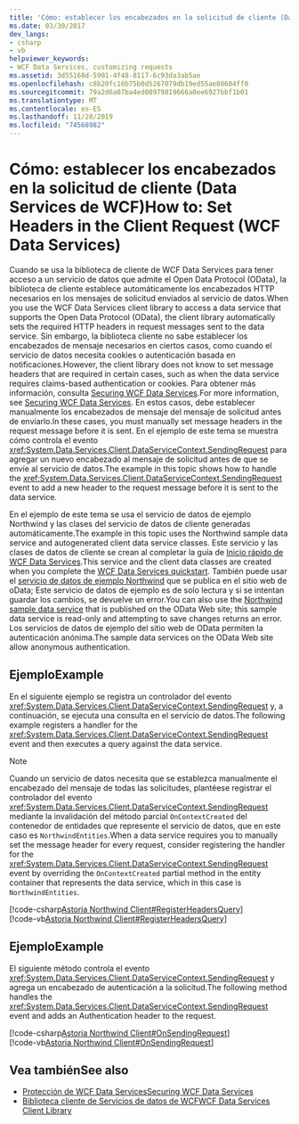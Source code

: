 ```yaml
---
title: 'Cómo: establecer los encabezados en la solicitud de cliente (Data Services de WCF)'
ms.date: 03/30/2017
dev_langs:
- csharp
- vb
helpviewer_keywords:
- WCF Data Services, customizing requests
ms.assetid: 3d55168d-5901-4f48-8117-6c93da3ab5ae
ms.openlocfilehash: c8b20fc16b75b0d5267079db19ed55ae08604ff0
ms.sourcegitcommit: 79a2d6a07ba4ed08979819666a0ee6927bbf1b01
ms.translationtype: MT
ms.contentlocale: es-ES
ms.lasthandoff: 11/28/2019
ms.locfileid: "74568982"
---
```

# <a name="how-to-set-headers-in-the-client-request-wcf-data-services"></a><span data-ttu-id="4f852-102">Cómo: establecer los encabezados en la solicitud de cliente (Data Services de WCF)</span><span class="sxs-lookup"><span data-stu-id="4f852-102">How to: Set Headers in the Client Request (WCF Data Services)</span></span>
<span data-ttu-id="4f852-103">Cuando se usa la biblioteca de cliente de WCF Data Services para tener acceso a un servicio de datos que admite el Open Data Protocol (OData), la biblioteca de cliente establece automáticamente los encabezados HTTP necesarios en los mensajes de solicitud enviados al servicio de datos.</span><span class="sxs-lookup"><span data-stu-id="4f852-103">When you use the WCF Data Services client library to access a data service that supports the Open Data Protocol (OData), the client library automatically sets the required HTTP headers in request messages sent to the data service.</span></span> <span data-ttu-id="4f852-104">Sin embargo, la biblioteca cliente no sabe establecer los encabezados de mensaje necesarios en ciertos casos, como cuando el servicio de datos necesita cookies o autenticación basada en notificaciones.</span><span class="sxs-lookup"><span data-stu-id="4f852-104">However, the client library does not know to set message headers that are required in certain cases, such as when the data service requires claims-based authentication or cookies.</span></span> <span data-ttu-id="4f852-105">Para obtener más información, consulta [Securing WCF Data Services](securing-wcf-data-services.md#clientAuthentication).</span><span class="sxs-lookup"><span data-stu-id="4f852-105">For more information, see [Securing WCF Data Services](securing-wcf-data-services.md#clientAuthentication).</span></span> <span data-ttu-id="4f852-106">En estos casos, debe establecer manualmente los encabezados de mensaje del mensaje de solicitud antes de enviarlo.</span><span class="sxs-lookup"><span data-stu-id="4f852-106">In these cases, you must manually set message headers in the request message before it is sent.</span></span> <span data-ttu-id="4f852-107">En el ejemplo de este tema se muestra cómo controla el evento <xref:System.Data.Services.Client.DataServiceContext.SendingRequest> para agregar un nuevo encabezado al mensaje de solicitud antes de que se envíe al servicio de datos.</span><span class="sxs-lookup"><span data-stu-id="4f852-107">The example in this topic shows how to handle the <xref:System.Data.Services.Client.DataServiceContext.SendingRequest> event to add a new header to the request message before it is sent to the data service.</span></span>  
  
 <span data-ttu-id="4f852-108">En el ejemplo de este tema se usa el servicio de datos de ejemplo Northwind y las clases del servicio de datos de cliente generadas automáticamente.</span><span class="sxs-lookup"><span data-stu-id="4f852-108">The example in this topic uses the Northwind sample data service and autogenerated client data service classes.</span></span> <span data-ttu-id="4f852-109">Este servicio y las clases de datos de cliente se crean al completar la guía de [Inicio rápido de WCF Data Services](quickstart-wcf-data-services.md).</span><span class="sxs-lookup"><span data-stu-id="4f852-109">This service and the client data classes are created when you complete the [WCF Data Services quickstart](quickstart-wcf-data-services.md).</span></span> <span data-ttu-id="4f852-110">También puede usar el [servicio de datos de ejemplo Northwind](https://go.microsoft.com/fwlink/?LinkId=187426) que se publica en el sitio web de oData; Este servicio de datos de ejemplo es de solo lectura y si se intentan guardar los cambios, se devuelve un error.</span><span class="sxs-lookup"><span data-stu-id="4f852-110">You can also use the [Northwind sample data service](https://go.microsoft.com/fwlink/?LinkId=187426) that is published on the OData Web site; this sample data service is read-only and attempting to save changes returns an error.</span></span> <span data-ttu-id="4f852-111">Los servicios de datos de ejemplo del sitio web de OData permiten la autenticación anónima.</span><span class="sxs-lookup"><span data-stu-id="4f852-111">The sample data services on the OData Web site allow anonymous authentication.</span></span>  
  
## <a name="example"></a><span data-ttu-id="4f852-112">Ejemplo</span><span class="sxs-lookup"><span data-stu-id="4f852-112">Example</span></span>  
 <span data-ttu-id="4f852-113">En el siguiente ejemplo se registra un controlador del evento <xref:System.Data.Services.Client.DataServiceContext.SendingRequest> y, a continuación, se ejecuta una consulta en el servicio de datos.</span><span class="sxs-lookup"><span data-stu-id="4f852-113">The following example registers a handler for the <xref:System.Data.Services.Client.DataServiceContext.SendingRequest> event and then executes a query against the data service.</span></span>  
  
> [!NOTE]
> <span data-ttu-id="4f852-114">Cuando un servicio de datos necesita que se establezca manualmente el encabezado del mensaje de todas las solicitudes, plantéese registrar el controlador del evento <xref:System.Data.Services.Client.DataServiceContext.SendingRequest> mediante la invalidación del método parcial `OnContextCreated` del contenedor de entidades que represente el servicio de datos, que en este caso es `NorthwindEntities`.</span><span class="sxs-lookup"><span data-stu-id="4f852-114">When a data service requires you to manually set the message header for every request, consider registering the handler for the <xref:System.Data.Services.Client.DataServiceContext.SendingRequest> event by overriding the `OnContextCreated` partial method in the entity container that represents the data service, which in this case is `NorthwindEntities`.</span></span>  
  
[!code-csharp[Astoria Northwind Client#RegisterHeadersQuery](../../../../samples/snippets/csharp/VS_Snippets_Misc/astoria_northwind_client/cs/source.cs#registerheadersquery)]   
[!code-vb[Astoria Northwind Client#RegisterHeadersQuery](../../../../samples/snippets/visualbasic/VS_Snippets_Misc/astoria_northwind_client/vb/source.vb#registerheadersquery)]
  
## <a name="example"></a><span data-ttu-id="4f852-115">Ejemplo</span><span class="sxs-lookup"><span data-stu-id="4f852-115">Example</span></span>  
 <span data-ttu-id="4f852-116">El siguiente método controla el evento <xref:System.Data.Services.Client.DataServiceContext.SendingRequest> y agrega un encabezado de autenticación a la solicitud.</span><span class="sxs-lookup"><span data-stu-id="4f852-116">The following method handles the <xref:System.Data.Services.Client.DataServiceContext.SendingRequest> event and adds an Authentication header to the request.</span></span>  
  
 [!code-csharp[Astoria Northwind Client#OnSendingRequest](../../../../samples/snippets/csharp/VS_Snippets_Misc/astoria_northwind_client/cs/source.cs#onsendingrequest)]  
 [!code-vb[Astoria Northwind Client#OnSendingRequest](../../../../samples/snippets/visualbasic/VS_Snippets_Misc/astoria_northwind_client/vb/source.vb#onsendingrequest)]  
  
## <a name="see-also"></a><span data-ttu-id="4f852-117">Vea también</span><span class="sxs-lookup"><span data-stu-id="4f852-117">See also</span></span>

- [<span data-ttu-id="4f852-118">Protección de WCF Data Services</span><span class="sxs-lookup"><span data-stu-id="4f852-118">Securing WCF Data Services</span></span>](securing-wcf-data-services.md)
- [<span data-ttu-id="4f852-119">Biblioteca cliente de Servicios de datos de WCF</span><span class="sxs-lookup"><span data-stu-id="4f852-119">WCF Data Services Client Library</span></span>](wcf-data-services-client-library.md)
